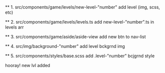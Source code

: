** 1. src/components/game/levels/new-level-"number" add level (img, scss, etc)

** 2. src/components/game/levels/levels.ts add new-level-"number".ts in levels arr

** 3. src/components/game/aside/aside-view  add new btn to nav-list

** 4. src/img/background-"number" add level bckgrnd img

** 5. src/components/styles/base.scss add .level-"number" bcjgrnd style

hooray! new lvl added

